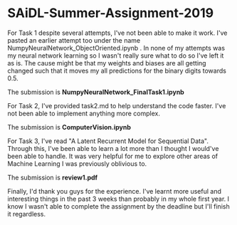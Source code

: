 # SAiDL-Summer-Assignment-2019

For Task 1 despite several attempts, I've not been able to make it work. I've pasted an earlier attempt too under the name NumpyNeuralNetwork_ObjectOriented.ipynb . In none of my attempts was my neural network learning so I wasn't really sure what to do so I've left it as is. The cause might be that my weights and biases are all getting changed such that it moves my all predictions for the binary digits towards 0.5.

The submission is __NumpyNeuralNetwork_FinalTask1.ipynb__

For Task 2, I've provided task2.md to help understand the code faster. I've not been able to implement anything more complex. 

The submission is __ComputerVision.ipynb__

For Task 3, I've read "A Latent Recurrent Model for Sequential Data". Through this, I've been able to learn a lot more than I thought I would've been able to handle. It was very helpful for me to explore other areas of Machine Learning I was previously oblivious to.

The submission is __review1.pdf__

Finally, I'd thank you guys for the experience. I've learnt more useful and interesting things in the past 3 weeks than probably in my whole first year. I know I wasn't able to complete the assignment by the deadline but I'll finish it regardless. 

